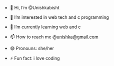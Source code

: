 - 👋 Hi, I’m @Unishkabisht
- 👀 I’m interested in web tech and c programming 
- 🌱 I’m currently learning web and c 

- 📫 How to reach me @unishka@gmail.com
- 😄 Pronouns: she/her
- ⚡ Fun fact: i love coding

<!---
Unishkabisht/Unishkabisht is a ✨ special ✨ repository because its `README.md` (this file) appears on your GitHub profile.
You can click the Preview link to take a look at your changes.
--->
